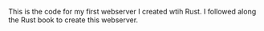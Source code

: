This is the code for my first webserver I created wtih Rust. I followed along the Rust book to create this webserver. 
